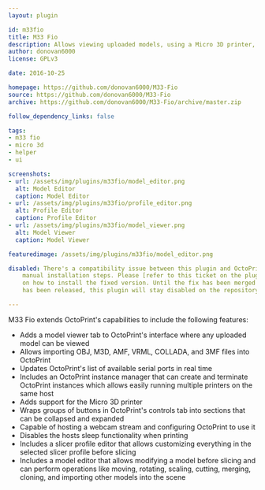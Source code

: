 ```yaml
---
layout: plugin

id: m33fio
title: M33 Fio
description: Allows viewing uploaded models, using a Micro 3D printer, modifying a slicer profile and model before slicing, uploading OBJs and other 3D file formats, hosting a webcam stream, and much more
author: donovan6000
license: GPLv3

date: 2016-10-25

homepage: https://github.com/donovan6000/M33-Fio
source: https://github.com/donovan6000/M33-Fio
archive: https://github.com/donovan6000/M33-Fio/archive/master.zip

follow_dependency_links: false

tags:
- m33 fio
- micro 3d
- helper
- ui

screenshots:
- url: /assets/img/plugins/m33fio/model_editor.png
  alt: Model Editor
  caption: Model Editor
- url: /assets/img/plugins/m33fio/profile_editor.png
  alt: Profile Editor
  caption: Profile Editor
- url: /assets/img/plugins/m33fio/model_viewer.png
  alt: Model Viewer
  caption: Model Viewer

featuredimage: /assets/img/plugins/m33fio/model_editor.png

disabled: There's a compatibility issue between this plugin and OctoPrint 1.3.2+ (current stable). A fixed version by a third party is available but requires
    manual installation steps. Please [refer to this ticket on the plugin's bug tracker](https://github.com/donovan6000/M33-Fio/issues/216)
    on how to install the fixed version. Until the fix has been merged into the plugin by the maintainer and a new version
    has been released, this plugin will stay disabled on the repository.

---
```


M33 Fio extends OctoPrint's capabilities to include the following features:

- Adds a model viewer tab to OctoPrint's interface where any uploaded model can be viewed
- Allows importing OBJ, M3D, AMF, VRML, COLLADA, and 3MF files into OctoPrint
- Updates OctoPrint's list of available serial ports in real time
- Includes an OctoPrint instance manager that can create and terminate OctoPrint instances which allows easily running multiple printers on the same host
- Adds support for the Micro 3D printer
- Wraps groups of buttons in OctoPrint's controls tab into sections that can be collapsed and expanded
- Capable of hosting a webcam stream and configuring OctoPrint to use it
- Disables the hosts sleep functionality when printing
- Includes a slicer profile editor that allows customizing everything in the selected slicer profile before slicing
- Includes a model editor that allows modifying a model before slicing and can perform operations like moving, rotating, scaling, cutting, merging, cloning, and importing other models into the scene

